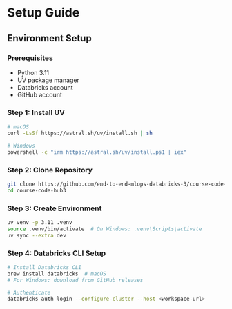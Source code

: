 # Setup Guide

## Environment Setup

### Prerequisites
- Python 3.11
- UV package manager
- Databricks account
- GitHub account

### Step 1: Install UV
```bash
# macOS
curl -LsSf https://astral.sh/uv/install.sh | sh

# Windows
powershell -c "irm https://astral.sh/uv/install.ps1 | iex"
```

### Step 2: Clone Repository
```bash
git clone https://github.com/end-to-end-mlops-databricks-3/course-code-hub3.git
cd course-code-hub3
```

### Step 3: Create Environment
```bash
uv venv -p 3.11 .venv
source .venv/bin/activate  # On Windows: .venv\Scripts\activate
uv sync --extra dev
```

### Step 4: Databricks CLI Setup
```bash
# Install Databricks CLI
brew install databricks  # macOS
# For Windows: download from GitHub releases

# Authenticate
databricks auth login --configure-cluster --host <workspace-url>
```